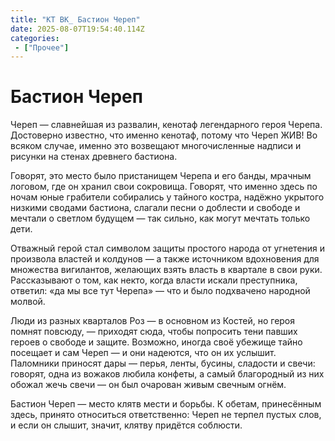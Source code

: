 ```yaml
---
title: "КТ ВК_ Бастион Череп"
date: 2025-08-07T19:54:40.114Z
categories:
 - ["Прочее"]
---
```


Бастион Череп
=============

Череп — славнейшая из развалин, кенотаф легендарного героя Черепа.
Достоверно известно, что именно кенотаф, потому что Череп ЖИВ! Во всяком
случае, именно это возвещают многочисленные надписи и рисунки на стенах
древнего бастиона.

Говорят, это место было пристанищем Черепа и его банды, мрачным логовом,
где он хранил свои сокровища. Говорят, что именно здесь по ночам юные
грабители собирались у тайного костра, надёжно укрытого низкими сводами
бастиона, слагали песни о доблести и свободе и мечтали о светлом будущем
— так сильно, как могут мечтать только дети.

Отважный герой стал символом защиты простого народа от угнетения и
произвола властей и колдунов — а также источником вдохновения для
множества вигилантов, желающих взять власть в квартале в свои руки.
Рассказывают о том, как некто, когда власти искали преступника, ответил:
«да мы все тут Черепа» — что и было подхвачено народной молвой.

Люди из разных кварталов Роз — в основном из Костей, но героя помнят
повсюду, — приходят сюда, чтобы попросить тени павших героев о свободе и
защите. Возможно, иногда своё убежище тайно посещает и сам Череп — и они
надеются, что он их услышит. Паломники приносят дары — перья, ленты,
бусины, сладости и свечи: говорят, одна из вожаков любила конфеты, а
самый благородный из них обожал жечь свечи — он был очарован живым
свечным огнём.

Бастион Череп — место клятв мести и борьбы. К обетам, принесённым здесь,
принято относиться ответственно: Череп не терпел пустых слов, и если он
слышит, значит, клятву придётся соблюсти.
